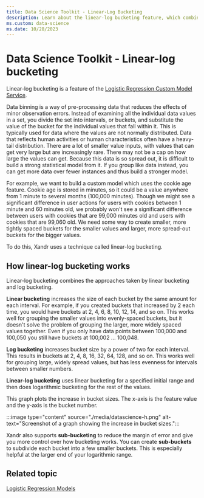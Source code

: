 ```yaml
---
title: Data Science Toolkit - Linear-Log Bucketing
description: Learn about the linear-log bucketing feature, which combines the approaches taken by linear bucketing and log bucketing.
ms.custom: data-science
ms.date: 10/28/2023
---
```


# Data Science Toolkit - Linear-log bucketing

Linear-log bucketing is a feature of the [Logistic Regression Custom Model Service](./logistic-regression-custom-model-service.md).

Data binning is a way of pre-processing data that reduces the effects of minor observation errors. Instead of examining all the individual data values in a set, you divide the set into intervals, or buckets, and substitute the value of the bucket for the individual values that fall within it. This is typically used for data where the values are not normally distributed. Data that reflects human activities or human characteristics often have a heavy-tail distribution. There are a lot of smaller value inputs, with values that can get very large but are increasingly rare. There may not be a cap on how large the values can get. Because this data is so spread out, it is difficult to build a strong statistical model from it. If you group like data instead, you can get more data over fewer instances and thus build a stronger model.

For example, we want to build a custom model which uses the cookie age feature. Cookie age is stored in minutes, so it could be a value anywhere from 1 minute to several months (100,000 minutes). Though we might see a significant difference in user actions for users with cookies between 1 minute and 60 minutes old, we probably won't see a significant difference between users with cookies that are 99,000 minutes old and users with cookies that are 99,060 old. We need some way to create smaller, more tightly spaced buckets for the smaller values and larger, more spread-out buckets for the bigger values.

To do this, Xandr uses a technique called linear-log bucketing.

## How linear-log bucketing works

Linear-log bucketing combines the approaches taken by linear bucketing and log bucketing.

**Linear bucketing** increases the size of each bucket by the same amount for each interval. For example, if you created buckets that increased by 2 each time, you would have buckets at 2, 4, 6, 8, 10, 12, 14, and so on. This works well for grouping the smaller values into evenly-spaced buckets, but it doesn't solve the problem of grouping the larger, more widely spaced values together. Even if you only have data points between 100,000 and 100,050 you still have buckets at 100,002 ... 100,048.

**Log bucketing** increases bucket size by a power of two for each interval. This results in buckets at 2, 4, 8, 16, 32, 64, 128, and so on. This works well for grouping large, widely spread values, but has less evenness for intervals between smaller numbers.

**Linear-log bucketing** uses linear bucketing for a specified initial range and then does logarithmic bucketing for the rest of the values.

This graph plots the increase in bucket sizes. The x-axis is the feature value and the y-axis is the bucket number.

:::image type="content" source="./media/datascience-h.png" alt-text="Screenshot of a graph showing the increase in bucket sizes.":::

Xandr also supports **sub-bucketing** to reduce the margin of error and give you more control over how bucketing works. You can create **sub-buckets** to subdivide each bucket into a few smaller buckets. This is especially helpful at the larger end of your logarithmic range.  

## Related topic
[Logistic Regression Models](./logistic-regression-models.md)

